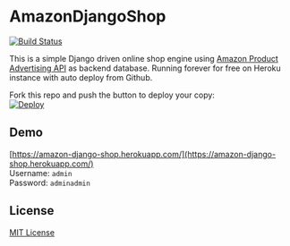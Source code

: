 AmazonDjangoShop
================

[![Build Status](https://travis-ci.org/evrial/AmazonDjangoShop.svg?branch=master)](https://travis-ci.org/evrial/AmazonDjangoShop)

This is a simple Django driven online shop engine using [Amazon Product Advertising API](https://docs.aws.amazon.com/AWSECommerceService/latest/DG/becomingDev.html) as backend database. Running forever for free on Heroku instance with auto deploy from Github.

Fork this repo and push the button to deploy your copy:  
[![Deploy](https://www.herokucdn.com/deploy/button.svg)](https://heroku.com/deploy)

## Demo
[https://amazon-django-shop.herokuapp.com/](https://amazon-django-shop.herokuapp.com/)  
Username: `admin`  
Password: `adminadmin`

## License
[MIT License](LICENSE)
